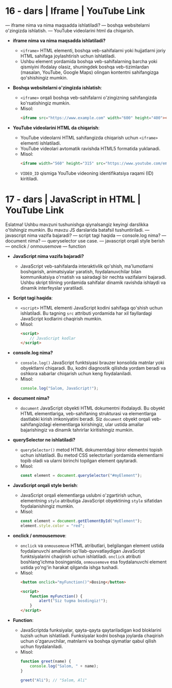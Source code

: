 # 16 - dars | Iframe | YouTube Link
— iframe nima va nima maqsadda ishlatiladi?
— boshqa websitelarni o'zingizda ishlatish.
— YouTube videolarini html  da chiqarish.
- **iframe nima va nima maqsadda ishlatiladi?**
  - `<iframe>` HTML elementi, boshqa veb-sahifalarni yoki hujjatlarni joriy HTML sahifaga joylashtirish uchun ishlatiladi. 
  - Ushbu element yordamida boshqa veb-sahifalarning barcha yoki qismiyini ifodalay olasiz, shuningdek boshqa veb-tizimlardan (masalan, YouTube, Google Maps) olingan kontentni sahifangizga qo'shishingiz mumkin.

- **Boshqa websitelarni o'zingizda ishlatish**:
  - `<iframe>` orqali boshqa veb-sahifalarni o'zingizning sahifangizda ko'rsatishingiz mumkin.
  - Misol:
    ```html
    <iframe src="https://www.example.com" width="600" height="400"></iframe>
    ```

- **YouTube videolarini HTML da chiqarish**:
  - YouTube videolarni HTML sahifangizda chiqarish uchun `<iframe>` elementi ishlatiladi.
  - YouTube videolari avtomatik ravishda HTML5 formatida yuklanadi.
  - Misol:
    ```html
    <iframe width="560" height="315" src="https://www.youtube.com/embed/VIDEO_ID" frameborder="0" allowfullscreen></iframe>
    ```
  - `VIDEO_ID` qismiga YouTube videoning identifikatsiya raqami (ID) kiritiladi.

# 17 - dars | JavaScript in HTML | YouTube Link
Eslatma! Ushbu mavzuni tushunishga qiynalsangiz keyingi darslikka o'tishingiz mumkin. Bu mavzu JS darslarida batafsil tushuntiriladi.
— javascript nima vazifa bajaradi?
— script tagi haqida
— console.log nima?
— document nima?
— queryselector use case.
— javascript orqali style berish
— onclick / onmousemove
— function
- **JavaScript nima vazifa bajaradi?**
  - JavaScript veb-sahifalarda interaktivlik qo'shish, ma'lumotlarni boshqarish, animatsiyalar yaratish, foydalanuvchilar bilan kommunikatsiya o'rnatish va sairadagi bir nechta vazifalarni bajaradi. Ushbu skript tilining yordamida sahifalar dinamik ravishda ishlaydi va dinamik interfeyslar yaratiladi.

- **Script tagi haqida**:
  - `<script>` HTML elementi JavaScript kodini sahifaga qo'shish uchun ishlatiladi. Bu tagning `src` attributi yordamida har xil fayllardagi JavaScript kodlarini chaqirish mumkin.
  - Misol:
    ```html
    <script>
        // JavaScript kodlar
    </script>
    ```

- **console.log nima?**
  - `console.log()` JavaScript funktsiyasi brauzer konsolida matnlar yoki obyektlarni chiqaradi. Bu, kodni diagnostik qilishda yordam beradi va oshkora xabarlar chiqarish uchun keng foydalaniladi.
  - Misol:
    ```javascript
    console.log("Salom, JavaScript!");
    ```

- **document nima?**
  - `document` JavaScript obyekti HTML dokumentni ifodalaydi. Bu obyekt HTML elementlariga, veb-sahifaning strukturasi va elementlarga dastlabki kirish imkoniyatini beradi. Siz `document` obyekt orqali veb-sahifangizdagi elementlarga kirishingiz, ular ustida amallar bajarishingiz va dinamik tahrirlar kiritishingiz mumkin.

- **querySelector ne ishlatiladi?**
  - `querySelector()` metod HTML dokumentdagi biror elementni topish uchun ishlatiladi. Bu metod CSS selectorlari yordamida elementlarni topib oladi va ularni birinchi topilgan element qaytaradi.
  - Misol:
    ```javascript
    const element = document.querySelector("#myElement");
    ```

- **JavaScript orqali style berish**:
  - JavaScript orqali elementlarga uslubni o'zgartirish uchun, elementning `style` atributiga JavaScript obyektining `style` sifatidan foydalanishingiz mumkin.
  - Misol:
    ```javascript
    const element = document.getElementById("myElement");
    element.style.color = "red";
    ```

- **onclick / onmousemove**:
  - `onclick` va `onmousemove` HTML atributlari, belgilangan element ustida foydalanuvchi amallarini qo'llab-quvvatlaydigan JavaScript funktsiyalarini chaqirish uchun ishlatiladi. `onclick` atributi boshlang'ichma bosinganida, `onmousemove` esa foydalanuvchi element ustida yo'ng'in harakat qilganda ishga tushadi.
  - Misol:
    ```html
    <button onclick="myFunction()">Bosing</button>

    <script>
        function myFunction() {
            alert("Siz tugma bosdingiz!");
        }
    </script>
    ```

- **Function**:
  - JavaScriptda funksiyalar, qayta-qayta qaytariladigan kod bloklarini tuzish uchun ishlatiladi. Funksiyalar kodni boshqa joylarda chaqirish uchun o'zgaruvchilar, matnlarni va boshqa qiymatlar qabul qilish uchun foydalaniladi.
  - Misol:
    ```javascript
    function greet(name) {
        console.log("Salom, " + name);
    }

    greet("Ali"); // "Salom, Ali"
    ```